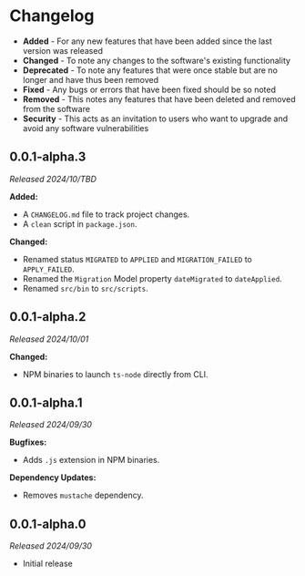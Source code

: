 # Changelog
- **Added** - For any new features that have been added since the last version was released
- **Changed** - To note any changes to the software's existing functionality
- **Deprecated** - To note any features that were once stable but are no longer and have thus been removed
- **Fixed** - Any bugs or errors that have been fixed should be so noted
- **Removed** - This notes any features that have been deleted and removed from the software
- **Security** - This acts as an invitation to users who want to upgrade and avoid any software vulnerabilities


## 0.0.1-alpha.3
_Released 2024/10/TBD_

**Added:**

- A `CHANGELOG.md` file to track project changes.
- A `clean` script in `package.json`.

**Changed:**

- Renamed status `MIGRATED` to `APPLIED` and `MIGRATION_FAILED` to `APPLY_FAILED`.
- Renamed the `Migration` Model property `dateMigrated` to `dateApplied`.
- Renamed `src/bin` to `src/scripts`.


## 0.0.1-alpha.2
_Released 2024/10/01_

**Changed:**

- NPM binaries to launch `ts-node` directly from CLI.


## 0.0.1-alpha.1
_Released 2024/09/30_

**Bugfixes:**

- Adds `.js` extension in NPM binaries.

**Dependency Updates:**

- Removes `mustache` dependency.


## 0.0.1-alpha.0
_Released 2024/09/30_

- Initial release
